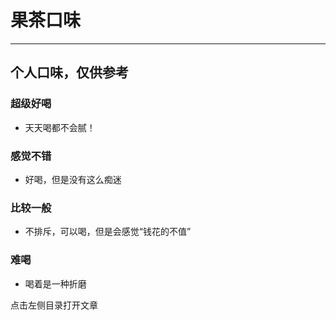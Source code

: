 # 果茶口味
---
## **个人口味，仅供参考**
### **超级好喝**
- 天天喝都不会腻！
### **感觉不错**
- 好喝，但是没有这么痴迷
### **比较一般**
- 不排斥，可以喝，但是会感觉“钱花的不值”
### **难喝**
- 喝着是一种折磨

点击左侧目录打开文章
